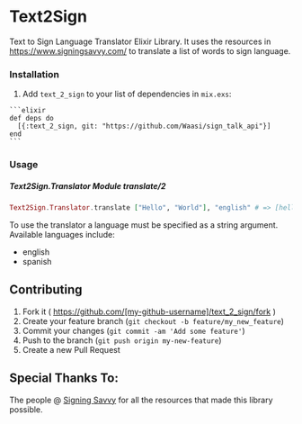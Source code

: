 # Text2Sign

Text to Sign Language Translator Elixir Library. It uses the resources in
https://www.signingsavvy.com/ to translate a list of words to sign language.

### Installation

  1. Add `text_2_sign` to your list of dependencies in `mix.exs`:

    ```elixir
    def deps do
      [{:text_2_sign, git: "https://github.com/Waasi/sign_talk_api"}]
    end
    ```

### Usage

##### Text2Sign.Translator Module translate/2

```elixir
Text2Sign.Translator.translate ["Hello", "World"], "english" # => [hello_sign_video_url, world_sign_video_url]
```

To use the translator a language must be specified
as a string argument. Available languages include:

  - english
  - spanish

## Contributing

1. Fork it ( https://github.com/[my-github-username]/text_2_sign/fork )
2. Create your feature branch (`git checkout -b feature/my_new_feature`)
3. Commit your changes (`git commit -am 'Add some feature'`)
4. Push to the branch (`git push origin my-new-feature`)
5. Create a new Pull Request

## Special Thanks To:

The people @ [Signing Savvy](https://www.signingsavvy.com/) for all
the resources that made this library possible.

